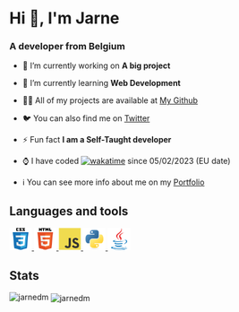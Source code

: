 <h1 align="left">Hi 👋, I'm Jarne</h1>
<h3 align="left">A developer from Belgium</h3>



- 🔭 I’m currently working on **A big project**

- 🌱 I’m currently learning **Web Development**

- 👨‍💻 All of my projects are available at [My Github](https://github.com/JarneDM)

- 🐦 You can also find me on [Twitter](https://twitter.com/JarneDM05)

- ⚡ Fun fact **I am a Self-Taught developer**

- ⌚ I have coded [![wakatime](https://wakatime.com/badge/user/86a552fc-d0f8-4683-b1f8-6319e690ff78.svg)](https://wakatime.com/@86a552fc-d0f8-4683-b1f8-6319e690ff78) since 05/02/2023 (EU date)

-  ℹ️  You can see more info about me on my [Portfolio](https://portfolio-jarnedm.vercel.app/)





## Languages and tools
<p align="left"> <a href="https://www.w3schools.com/css/" target="_blank" rel="noreferrer"> <img src="https://raw.githubusercontent.com/devicons/devicon/master/icons/css3/css3-original-wordmark.svg" alt="css3" width="40" height="40"/> </a> <a href="https://www.w3.org/html/" target="_blank" rel="noreferrer"> <img src="https://raw.githubusercontent.com/devicons/devicon/master/icons/html5/html5-original-wordmark.svg" alt="html5" width="40" height="40"/> </a> <a href="https://developer.mozilla.org/en-US/docs/Web/JavaScript" target="_blank" rel="noreferrer"> <img src="https://raw.githubusercontent.com/devicons/devicon/master/icons/javascript/javascript-original.svg" alt="javascript" width="40" height="40"/> </a> <a href="https://www.python.org" target="_blank" rel="noreferrer"> <img src="https://raw.githubusercontent.com/devicons/devicon/master/icons/python/python-original.svg" alt="python" width="40" height="40"/> </a> <a href="https://www.java.com" target="_blank" rel="noreferrer"> <img src="https://raw.githubusercontent.com/devicons/devicon/master/icons/java/java-original.svg" alt="java" width="40" height="40"/> </a></P> 

  





## Stats

<p>&nbsp;<img align="center" src="https://github-readme-stats.vercel.app/api?username=jarnedm&show_icons=true&locale=en" alt="jarnedm" /> <img align="left" src="https://github-readme-stats.vercel.app/api/top-langs?username=jarnedm&show_icons=true&locale=en&layout=compact" alt="jarnedm" /></p>





